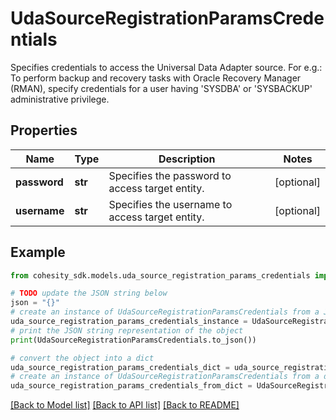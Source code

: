 # UdaSourceRegistrationParamsCredentials

Specifies credentials to access the Universal Data Adapter source. For e.g.: To perform backup and recovery tasks with Oracle Recovery Manager (RMAN), specify credentials for a user having 'SYSDBA' or 'SYSBACKUP' administrative privilege.

## Properties

Name | Type | Description | Notes
------------ | ------------- | ------------- | -------------
**password** | **str** | Specifies the password to access target entity. | [optional] 
**username** | **str** | Specifies the username to access target entity. | [optional] 

## Example

```python
from cohesity_sdk.models.uda_source_registration_params_credentials import UdaSourceRegistrationParamsCredentials

# TODO update the JSON string below
json = "{}"
# create an instance of UdaSourceRegistrationParamsCredentials from a JSON string
uda_source_registration_params_credentials_instance = UdaSourceRegistrationParamsCredentials.from_json(json)
# print the JSON string representation of the object
print(UdaSourceRegistrationParamsCredentials.to_json())

# convert the object into a dict
uda_source_registration_params_credentials_dict = uda_source_registration_params_credentials_instance.to_dict()
# create an instance of UdaSourceRegistrationParamsCredentials from a dict
uda_source_registration_params_credentials_from_dict = UdaSourceRegistrationParamsCredentials.from_dict(uda_source_registration_params_credentials_dict)
```
[[Back to Model list]](../README.md#documentation-for-models) [[Back to API list]](../README.md#documentation-for-api-endpoints) [[Back to README]](../README.md)


